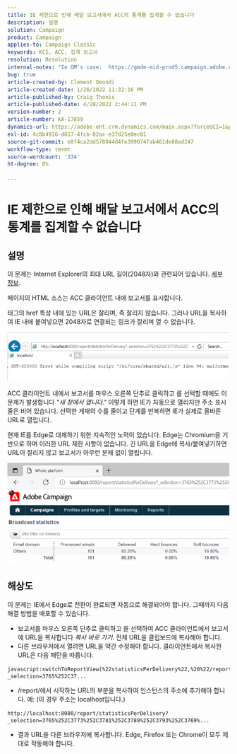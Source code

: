 ```yaml
---
title: IE 제한으로 인해 배달 보고서에서 ACC의 통계를 집계할 수 없습니다
description: 설명
solution: Campaign
product: Campaign
applies-to: Campaign Classic
keywords: KCS, ACC, 집계 보고서
resolution: Resolution
internal-notes: "In GM's case:  https://gmde-mid-prod5.campaign.adobe.com//report/statisticsPerDelivery?_selection="
bug: true
article-created-by: Clement Omondi
article-created-date: 1/26/2022 11:32:16 PM
article-published-by: Craig Thonis
article-published-date: 4/28/2022 2:44:11 PM
version-number: 2
article-number: KA-17859
dynamics-url: https://adobe-ent.crm.dynamics.com/main.aspx?forceUCI=1&pagetype=entityrecord&etn=knowledgearticle&id=2ab5042e-007f-ec11-8d21-0022480aa727
exl-id: 4c8b4916-d817-4fcb-82ac-e37d25e0ec01
source-git-commit: e8f4ca2dd578944d4fe399074fab461de88ad247
workflow-type: tm+mt
source-wordcount: '334'
ht-degree: 0%

---
```


# IE 제한으로 인해 배달 보고서에서 ACC의 통계를 집계할 수 없습니다

## 설명


이 문제는 Internet Explorer의 최대 URL 길이(2048자)와 관련되어 있습니다. [세부 정보](https://support.microsoft.com/en-us/topic/maximum-url-length-is-2-083-characters-in-internet-explorer-174e7c8a-6666-f4e0-6fd6-908b53c12246).

페이지의 HTML 소스는 ACC 클라이언트 내에 보고서를 표시합니다.

태그의 href 특성 내에 있는 URL은 잘리며, 즉 잘리지 않습니다. 그러나 URL을 복사하여 IE 내에 붙여넣으면 2048자로 연결되는 링크가 잘리며 열 수 없습니다.

![](assets/___30b5042e-007f-ec11-8d21-0022480aa727___.png)

ACC 클라이언트 내에서 보고서를 마우스 오른쪽 단추로 클릭하고 를 선택할 때에도 이 문제가 발생합니다 *&quot;새 창에서 엽니다.&quot;* 이렇게 하면 IE가 자동으로 열리지만 주소 표시줄은 비어 있습니다. 선택한 게재의 수를 줄이고 단계를 반복하면 IE가 실제로 올바른 URL로 열립니다.

현재 IE를 Edge로 대체하기 위한 지속적인 노력이 있습니다. Edge는 Chromium을 기반으로 하며 이러한 URL 제한 사항이 없습니다. 긴 URL을 Edge에 복사/붙여넣기하면 URL이 잘리지 않고 보고서가 아무런 문제 없이 열립니다.

![](assets/___32b5042e-007f-ec11-8d21-0022480aa727___.png)


## 해상도


이 문제는 IE에서 Edge로 전환이 완료되면 자동으로 해결되어야 합니다. 그때까지 다음 해결 방법을 배포할 수 있습니다.

- 보고서를 마우스 오른쪽 단추로 클릭하고 을 선택하여 ACC 클라이언트에서 보고서에 URL을 복사합니다 *복사 바로 가기*. 전체 URL을 클립보드에 복사해야 합니다.
- 다른 브라우저에서 열려면 URL을 약간 수정해야 합니다. 클라이언트에서 복사한 URL은 다음 패턴을 따릅니다.



```
javascript:switchToReportView(%22statisticsPerDelivery%22,%20%22/report/statisticsPerDelivery?_selection=3765%252C37...
```


- /report/에서 시작하는 URL의 부분을 복사하여 인스턴스의 주소에 추가해야 합니다. 예: (이 경우 주소는 localhost입니다.)



```
http://localhost:8080/report/statisticsPerDelivery?_selection=3765%252C3773%252C3781%252C3789%252C3793%252C3769%...
```


- 결과 URL을 다른 브라우저에 복사합니다. Edge, Firefox 또는 Chrome이 모두 제대로 작동해야 합니다.
